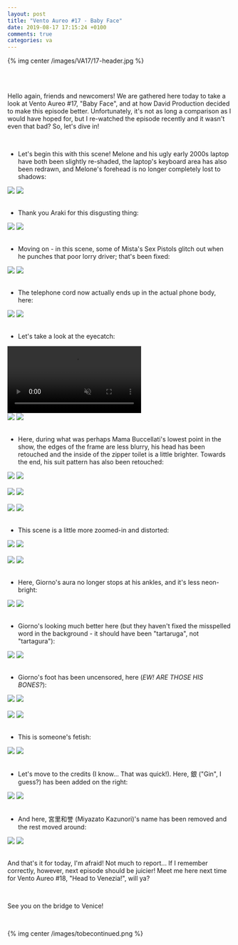 ```yaml
---
layout: post
title: "Vento Aureo #17 - Baby Face"
date: 2019-08-17 17:15:24 +0100
comments: true
categories: va
---
```


{% img center /images/VA17/17-header.jpg %}
<!-- more -->

<br>
<br>

Hello again, friends and newcomers! We are gathered here today to take a look at Vento Aureo #17, "Baby Face", and at how David Production decided to make this episode better. Unfortunately, it's not as long a comparison as I would have hoped for, but I re-watched the episode recently and it wasn't even that bad? So, let's dive in!

<br>

- Let's begin this with this scene! Melone and his ugly early 2000s laptop have both been slightly re-shaded, the laptop's keyboard area has also been redrawn, and Melone's forehead is no longer completely lost to shadows:

<div id="container1" class="twentytwenty-container">
 <img src="./../images/VA17/tv-02005.jpg" />
 <img src="./../images/VA17/bd-02005.jpg" />
</div>

<br>

- Thank you Araki for this disgusting thing:

<div id="container1" class="twentytwenty-container">
 <img src="./../images/VA17/tv-03830.jpg" />
 <img src="./../images/VA17/bd-03830.jpg" />
</div>

<br>

- Moving on - in this scene, some of Mista's Sex Pistols glitch out when he punches that poor lorry driver; that's been fixed:

<div id="container1" class="twentytwenty-container">
 <img src="./../images/VA17/tv-08763.jpg" />
 <img src="./../images/VA17/bd-08763.jpg" />
</div>

<br>

- The telephone cord now actually ends up in the actual phone body, here:

<div id="container1" class="twentytwenty-container">
 <img src="./../images/VA17/tv-10055.jpg" />
 <img src="./../images/VA17/bd-10055.jpg" />
</div>

<br>

- Let's take a look at the eyecatch:

<video class='center' muted nocontrols autoplay playsinline loop preload='auto'>
  <source src="./../videos/VA17/01 - eyecatch.webm" type='video/webm; codecs="vp8, vorbis"'>
  <source src="./../videos/VA17/01 - eyecatch.mp4" type='video/mp4; codecs=avc1.42E01E,mp4a.40.2'>
</video>

<div id="container1" class="twentytwenty-container">
 <img src="./../images/VA17/tv-15440.jpg" />
 <img src="./../images/VA17/bd-15440.jpg" />
</div>

<br>

- Here, during what was perhaps Mama Buccellati's lowest point in the show, the edges of the frame are less blurry, his head has been retouched and the inside of the zipper toilet is a little brighter. Towards the end, his suit pattern has also been retouched:

<div id="container1" class="twentytwenty-container">
 <img src="./../images/VA17/tv-17835.jpg" />
 <img src="./../images/VA17/bd-17835.jpg" />
</div>

<br>

<div id="container1" class="twentytwenty-container">
 <img src="./../images/VA17/tv-17875.jpg" />
 <img src="./../images/VA17/bd-17875.jpg" />
</div>

<br>

<div id="container1" class="twentytwenty-container">
 <img src="./../images/VA17/tv-17985.jpg" />
 <img src="./../images/VA17/bd-17985.jpg" />
</div>

<br>

- This scene is a little more zoomed-in and distorted:

<div id="container1" class="twentytwenty-container">
 <img src="./../images/VA17/tv-19935.jpg" />
 <img src="./../images/VA17/bd-19935.jpg" />
</div>

<br>

<div id="container1" class="twentytwenty-container">
 <img src="./../images/VA17/tv-19990.jpg" />
 <img src="./../images/VA17/bd-19990.jpg" />
</div>

<br>

- Here, Giorno's aura no longer stops at his ankles, and it's less neon-bright:

<div id="container1" class="twentytwenty-container">
 <img src="./../images/VA17/tv-21935.jpg" />
 <img src="./../images/VA17/bd-21935.jpg" />
</div>

<br>

- Giorno's looking much better here (but they haven't fixed the misspelled word in the background - it should have been "tartaruga", not "tartagura"):

<div id="container1" class="twentytwenty-container">
 <img src="./../images/VA17/tv-23505.jpg" />
 <img src="./../images/VA17/bd-23505.jpg" />
</div>

<br>

- Giorno's foot has been uncensored, here (*EW! ARE THOSE HIS BONES?*):

<div id="container1" class="twentytwenty-container">
 <img src="./../images/VA17/tv-27225.jpg" />
 <img src="./../images/VA17/bd-27225.jpg" />
</div>

<br>

<div id="container1" class="twentytwenty-container">
 <img src="./../images/VA17/tv-27325.jpg" />
 <img src="./../images/VA17/bd-27325.jpg" />
</div>

<br>

- This is someone's fetish:

<div id="container1" class="twentytwenty-container">
 <img src="./../images/VA17/tv-27500.jpg" />
 <img src="./../images/VA17/bd-27500.jpg" />
</div>

<br>

- Let's move to the credits (I know... That was quick!). Here, 銀 ("Gin", I guess?) has been added on the right:

<div id="container1" class="twentytwenty-container">
 <img src="./../images/VA17/tv-32370.jpg" />
 <img src="./../images/VA17/bd-32370.jpg" />
</div>

<br>

- And here, 宮里和誉 (Miyazato Kazunori)'s name has been removed and the rest moved around:

<div id="container1" class="twentytwenty-container">
 <img src="./../images/VA17/tv-32730.jpg" />
 <img src="./../images/VA17/bd-32730.jpg" />
</div>

<br>

And that's it for today, I'm afraid! Not much to report... If I remember correctly, however, next episode should be juicier! Meet me here next time for Vento Aureo #18, "Head to Venezia!", will ya?

<br>

See you on the bridge to Venice!

<br>

{% img center /images/tobecontinued.png %}